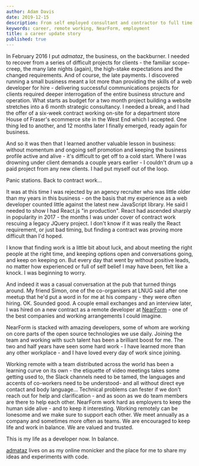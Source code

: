 ```yaml
---
author: Adam Davis
date: 2019-12-15
description: From self employed consultant and contractor to full time remote developer - my career development over the last few years has even taken me by surprise. The lesson I learned is to be prepared for anything…
keywords: career, remote working, NearForm, employment
title: a career update story
published: true
---
```


In February 2016 I put _admataz_, the business, on the backburner. I needed to recover from a series of difficult projects for clients - the  familiar scope-creep, the many late nights (again), the high-stake expectations and the changed requirements.  And of course, the late payments. I discovered running a small business meant a lot more than providing the skills of a web developer for hire -  delivering successful communications projects for clients required deeper interrogation of the entire business structure and operation. What starts as budget for a two month project building a website stretches into a 6 month strategic consultancy.  I needed a break, and I had the offer of a six-week contract working on-site for a department store House of Fraser's ecommerce site in the West End which I accepted.  One thing led to another, and 12 months later I finally emerged, ready again for business.

And so it was then that I learned another valuable lesson in business: without momentum and ongoing self promotion and keeping the business profile active and alive - it's difficult to get off to a cold start. Where I was drowning under client demands a couple years earlier - I couldn't drum up a paid project from any new clients. I had put myself out of the loop.

Panic stations. Back to contract work…

It was at this time I was rejected by an agency recruiter who was little older than my years in this business - on the basis that my experience as a web developer counted little against the latest new JavaScript library. He said I needed to show I had React.js "in production". React had ascended sharply in popularity in 2017 - the months I was under cover of contract work rescuing a legacy JQuery project.  I don't know if it was really the React requirement, or just bad timing, but finding a contract was proving more difficult than I'd hoped.

I know that finding work is a little bit about luck, and about meeting the right people at the right time, and keeping options open and conversations going, and keep on keeping on.  But every day that went by without positive leads, no matter how experienced or full of self belief I may have been, felt like a knock. I was beginning to worry.  

And indeed it was a casual conversation at the pub that turned things around.  My friend Simon, one of the co-organisers at LNUG said after one meetup that he'd put a word in for me at his company - they were often hiring. OK. Sounded good. A couple email exchanges and an interview later,  I was hired on a new contract as a remote developer at [NearForm](https://nearform.com) -  one of the best companies and working arrangements I could imagine.

NearForm is stacked with amazing developers, some of whom are working on core parts of the open source technologies we use daily. Joining the team and working with such talent has been a brilliant boost for me. The two and half years have seen some hard work - I have learned more than any other workplace - and I have loved every day of work since joining.

Working remote with a team distributed across the world has been a learning curve on its own - the etiquette of video meetings takes some getting used to, the Slack channels need to be tamed, the languages and accents of co-workers need to be understood- and all without direct eye contact and body language…   Technical problems can fester if we don't reach out for help and clarification - and as soon as we do team members are there to help each other.  NearForm work hard as employers to keep the human side alive - and to keep it interesting. Working remotely can be lonesome   and we make sure to support each other.  We meet annually as a company and sometimes more often as teams. We are encouraged to keep life and work in balance. We are valued and trusted.

This is my life as a developer now. In balance.

[admataz](https://admataz.com) lives on as my online monicker and the place for me to share my ideas and experiments with code.
